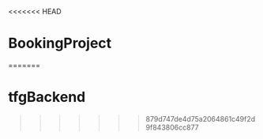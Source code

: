 <<<<<<< HEAD
# BookingProject
=======
# tfgBackend
>>>>>>> 879d747de4d75a2064861c49f2d9f843806cc877
